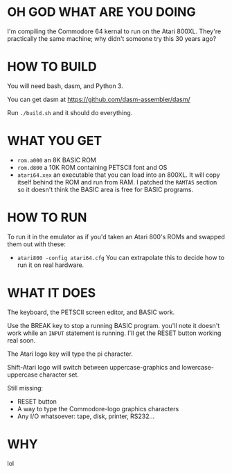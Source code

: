 OH GOD WHAT ARE YOU DOING
=========================

I'm compiling the Commodore 64 kernal to run on the Atari 800XL.
They're practically the same machine; why didn't someone try
this 30 years ago?

HOW TO BUILD
============

You will need bash, dasm, and Python 3.

You can get dasm at https://github.com/dasm-assembler/dasm/

Run `./build.sh` and it should do everything.

WHAT YOU GET
============

* `rom.a000` an 8K BASIC ROM
* `rom.d800` a 10K ROM containing PETSCII font and OS
* `atari64.xex` an executable that you can load into an 800XL.
  It will copy itself behind the ROM and run from RAM.
  I patched the `RAMTAS` section so it doesn't think the BASIC
  area is free for BASIC programs.

HOW TO RUN
==========

To run it in the emulator as if you'd taken an Atari 800's ROMs and
swapped them out with these: 
* `atari800 -config atari64.cfg`
You can extrapolate this to decide how to run it on real hardware.

WHAT IT DOES
============

The keyboard, the PETSCII screen editor, and BASIC work.

Use the BREAK key to stop a running BASIC program.  you'll note
it doesn't work while an `INPUT` statement is running.
I'll get the RESET button working real soon.

The Atari logo key will type the pi character.

Shift-Atari logo will switch between uppercase-graphics and
lowercase-uppercase character set.

Still missing:
* RESET button
* A way to type the Commodore-logo graphics characters
* Any I/O whatsoever: tape, disk, printer, RS232... 

WHY
===

lol


